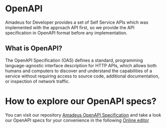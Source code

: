 # OpenAPI

Amadeus for Developer provides a set of Self Service APIs which was implemented
with the approach API first, so we provide the API specification in OpenAPI format
before any implementation. 

## What is OpenAPI?

The OpenAPI Specification (OAS) defines a standard, 
programming language-agnostic interface description for HTTP APIs, 
which allows both humans and computers to discover and understand 
the capabilities of a service without requiring access to source code, 
additional documentation, or inspection of network traffic.

# How to explore our OpenAPI specs?

You can visit our repository [Amadeus OpenAPI Specification](https://github.com/amadeus4dev/amadeus-open-api-specification)
and take a look our OpenAPI specs for your convenience in the following [Online editor](https://editor.swagger.io)
